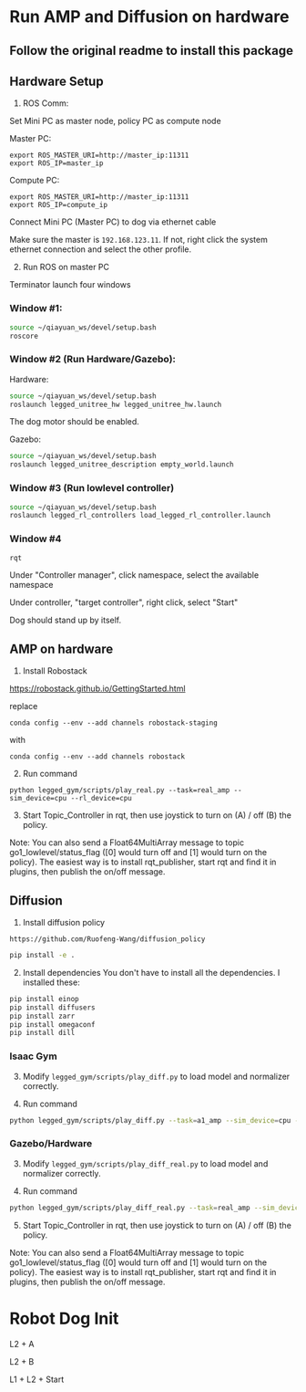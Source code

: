 # Run AMP and Diffusion on hardware #

## Follow the original readme to install this package

## Hardware Setup
1. ROS Comm: 

Set Mini PC as master node, policy PC as compute node

Master PC: 
```
export ROS_MASTER_URI=http://master_ip:11311
export ROS_IP=master_ip
```

Compute PC: 
```
export ROS_MASTER_URI=http://master_ip:11311
export ROS_IP=compute_ip
```


Connect Mini PC (Master PC) to dog via ethernet cable

Make sure the master is `192.168.123.11`. If not, right click the system ethernet connection and select the other profile.


2. Run ROS on master PC

Terminator launch four windows

### Window #1:

```bash
source ~/qiayuan_ws/devel/setup.bash
roscore
```

### Window #2 (Run Hardware/Gazebo):

Hardware: 

```bash
source ~/qiayuan_ws/devel/setup.bash
roslaunch legged_unitree_hw legged_unitree_hw.launch
```

The dog motor should be enabled.

Gazebo: 
```bash
source ~/qiayuan_ws/devel/setup.bash
roslaunch legged_unitree_description empty_world.launch
```

### Window #3 (Run lowlevel controller)

```bash
source ~/qiayuan_ws/devel/setup.bash
roslaunch legged_rl_controllers load_legged_rl_controller.launch
```

### Window #4

```bash
rqt
```

Under "Controller manager", click namespace, select the available namespace

Under controller, "target controller", right click, select "Start"

Dog should stand up by itself.



## AMP on hardware
1. Install Robostack

https://robostack.github.io/GettingStarted.html

replace 
```
conda config --env --add channels robostack-staging
```

with 
```
conda config --env --add channels robostack
```

2. Run command

```
python legged_gym/scripts/play_real.py --task=real_amp --sim_device=cpu --rl_device=cpu
```

3. Start Topic_Controller in rqt, then use joystick to turn on (A) / off (B) the policy. 

Note: You can also send a Float64MultiArray message to topic go1_lowlevel/status_flag ([0] would turn off and [1] would turn on the policy). The easiest way is to install rqt_publisher, start rqt and find it in plugins, then publish the on/off message. 

## Diffusion


1. Install diffusion policy

```https://github.com/Ruofeng-Wang/diffusion_policy```


```bash
pip install -e .
```

2. Install dependencies
You don't have to install all the dependencies. I installed these: 

```bash
pip install einop
pip install diffusers
pip install zarr
pip install omegaconf
pip install dill
```

### Isaac Gym

3. Modify ```legged_gym/scripts/play_diff.py``` to load model and normalizer correctly. 

4. Run command

```bash
python legged_gym/scripts/play_diff.py --task=a1_amp --sim_device=cpu --rl_device=cpu
```

### Gazebo/Hardware

3. Modify ```legged_gym/scripts/play_diff_real.py``` to load model and normalizer correctly. 

4. Run command

```bash
python legged_gym/scripts/play_diff_real.py --task=real_amp --sim_device=cpu --rl_device=cpu
```

5. Start Topic_Controller in rqt, then use joystick to turn on (A) / off (B) the policy. 

Note: You can also send a Float64MultiArray message to topic go1_lowlevel/status_flag ([0] would turn off and [1] would turn on the policy). The easiest way is to install rqt_publisher, start rqt and find it in plugins, then publish the on/off message. 


# Robot Dog Init

L2 + A

L2 + B

L1 + L2 + Start

